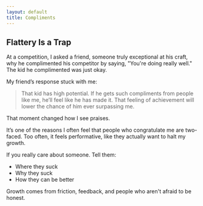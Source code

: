 ```yaml
---
layout: default
title: Compliments
---
```


## Flattery Is a Trap

At a competition, I asked a friend, someone truly exceptional at his craft, why he complimented his competitor by saying, "You're doing really well." The kid he complimented was just okay.

My friend’s response stuck with me:

> That kid has high potential. If he gets such compliments from people like me, he’ll feel like he has made it. That feeling of achievement will lower the chance of him ever surpassing me.

That moment changed how I see praises.

It’s one of the reasons I often feel that people who congratulate me are two-faced. Too often, it feels performative, like they actually want to halt my growth.

If you really care about someone. Tell them:

- Where they suck  
- Why they suck  
- How they can be better  

Growth comes from friction, feedback, and people who aren't afraid to be honest.
